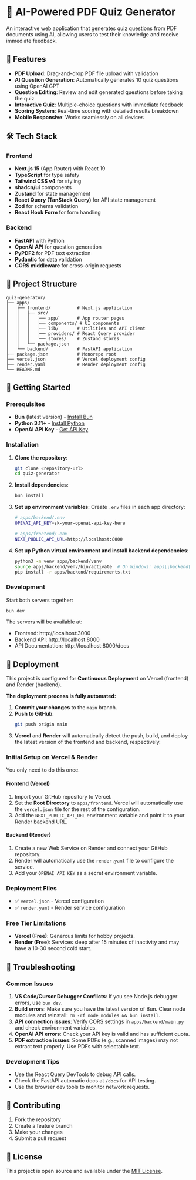 # 🧪 AI-Powered PDF Quiz Generator

An interactive web application that generates quiz questions from PDF documents using AI, allowing users to test their knowledge and receive immediate feedback.

## 🎯 Features

- **PDF Upload**: Drag-and-drop PDF file upload with validation
- **AI Question Generation**: Automatically generates 10 quiz questions using OpenAI GPT
- **Question Editing**: Review and edit generated questions before taking the quiz
- **Interactive Quiz**: Multiple-choice questions with immediate feedback
- **Scoring System**: Real-time scoring with detailed results breakdown
- **Mobile Responsive**: Works seamlessly on all devices

## 🛠️ Tech Stack

### Frontend
- **Next.js 15** (App Router) with React 19
- **TypeScript** for type safety
- **Tailwind CSS v4** for styling
- **shadcn/ui** components
- **Zustand** for state management
- **React Query (TanStack Query)** for API state management
- **Zod** for schema validation
- **React Hook Form** for form handling

### Backend
- **FastAPI** with Python
- **OpenAI API** for question generation
- **PyPDF2** for PDF text extraction
- **Pydantic** for data validation
- **CORS middleware** for cross-origin requests

## 📁 Project Structure

```
quiz-generator/
├── apps/
│   ├── frontend/          # Next.js application
│   │   ├── src/
│   │   │   ├── app/       # App router pages
│   │   │   ├── components/ # UI components
│   │   │   ├── lib/       # Utilities and API client
│   │   │   ├── providers/ # React Query provider
│   │   │   └── stores/    # Zustand stores
│   │   └── package.json
│   └── backend/           # FastAPI application
├── package.json           # Monorepo root
├── vercel.json            # Vercel deployment config
├── render.yaml            # Render deployment config
└── README.md
```

## 🚀 Getting Started

### Prerequisites

- **Bun** (latest version) - [Install Bun](https://bun.sh)
- **Python 3.11+** - [Install Python](https://python.org)
- **OpenAI API Key** - [Get API Key](https://platform.openai.com/api-keys)

### Installation

1.  **Clone the repository**:
    ```bash
    git clone <repository-url>
    cd quiz-generator
    ```

2.  **Install dependencies**:
    ```bash
    bun install
    ```

3.  **Set up environment variables**:
    Create `.env` files in each app directory:
    ```bash
    # apps/backend/.env
    OPENAI_API_KEY=sk-your-openai-api-key-here
    
    # apps/frontend/.env
    NEXT_PUBLIC_API_URL=http://localhost:8000
    ```

4.  **Set up Python virtual environment and install backend dependencies**:
    ```bash
    python3 -m venv apps/backend/venv
    source apps/backend/venv/bin/activate  # On Windows: apps\\backend\\venv\\Scripts\\activate
    pip install -r apps/backend/requirements.txt
    ```

### Development

Start both servers together:
```bash
bun dev
```

The servers will be available at:
- Frontend: http://localhost:3000
- Backend API: http://localhost:8000
- API Documentation: http://localhost:8000/docs

## 🚀 Deployment

This project is configured for **Continuous Deployment** on Vercel (frontend) and Render (backend).

**The deployment process is fully automated:**

1.  **Commit your changes** to the `main` branch.
2.  **Push to GitHub**:
    ```bash
    git push origin main
    ```
3.  **Vercel** and **Render** will automatically detect the push, build, and deploy the latest version of the frontend and backend, respectively.

### Initial Setup on Vercel & Render

You only need to do this once.

#### Frontend (Vercel)
1.  Import your GitHub repository to Vercel.
2.  Set the **Root Directory** to `apps/frontend`. Vercel will automatically use the `vercel.json` file for the rest of the configuration.
3.  Add the `NEXT_PUBLIC_API_URL` environment variable and point it to your Render backend URL.

#### Backend (Render)
1.  Create a new Web Service on Render and connect your GitHub repository.
2.  Render will automatically use the `render.yaml` file to configure the service.
3.  Add your `OPENAI_API_KEY` as a secret environment variable.

### Deployment Files
- ✅ `vercel.json` - Vercel configuration
- ✅ `render.yaml` - Render service configuration

### Free Tier Limitations

- **Vercel (Free)**: Generous limits for hobby projects.
- **Render (Free)**: Services sleep after 15 minutes of inactivity and may have a 10-30 second cold start.

## 🐛 Troubleshooting

### Common Issues
1.  **VS Code/Cursor Debugger Conflicts**: If you see Node.js debugger errors, use `bun dev`.
2.  **Build errors**: Make sure you have the latest version of Bun. Clear node modules and reinstall: `rm -rf node_modules && bun install`.
3.  **API connection issues**: Verify CORS settings in `apps/backend/main.py` and check environment variables.
4.  **OpenAI API errors**: Check your API key is valid and has sufficient quota.
5.  **PDF extraction issues**: Some PDFs (e.g., scanned images) may not extract text properly. Use PDFs with selectable text.

### Development Tips
- Use the React Query DevTools to debug API calls.
- Check the FastAPI automatic docs at `/docs` for API testing.
- Use the browser dev tools to monitor network requests.

## 🤝 Contributing

1.  Fork the repository
2.  Create a feature branch
3.  Make your changes
4.  Submit a pull request

## 📄 License

This project is open source and available under the [MIT License](LICENSE).

